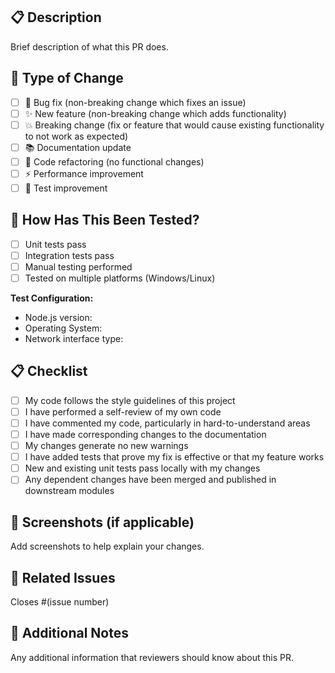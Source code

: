 ## 📋 Description
Brief description of what this PR does.

## 🔄 Type of Change
- [ ] 🐛 Bug fix (non-breaking change which fixes an issue)
- [ ] ✨ New feature (non-breaking change which adds functionality)
- [ ] 💥 Breaking change (fix or feature that would cause existing functionality to not work as expected)
- [ ] 📚 Documentation update
- [ ] 🧹 Code refactoring (no functional changes)
- [ ] ⚡ Performance improvement
- [ ] 🧪 Test improvement

## 🧪 How Has This Been Tested?
- [ ] Unit tests pass
- [ ] Integration tests pass
- [ ] Manual testing performed
- [ ] Tested on multiple platforms (Windows/Linux)

**Test Configuration:**
- Node.js version:
- Operating System:
- Network interface type:

## 📋 Checklist
- [ ] My code follows the style guidelines of this project
- [ ] I have performed a self-review of my own code
- [ ] I have commented my code, particularly in hard-to-understand areas
- [ ] I have made corresponding changes to the documentation
- [ ] My changes generate no new warnings
- [ ] I have added tests that prove my fix is effective or that my feature works
- [ ] New and existing unit tests pass locally with my changes
- [ ] Any dependent changes have been merged and published in downstream modules

## 📸 Screenshots (if applicable)
Add screenshots to help explain your changes.

## 🔗 Related Issues
Closes #(issue number)

## 📝 Additional Notes
Any additional information that reviewers should know about this PR.
